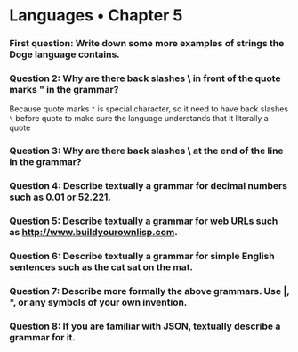 # Languages • Chapter 5

### First question: Write down some more examples of strings the Doge language contains.

### Question 2: Why are there back slashes \ in front of the quote marks " in the grammar?

Because quote marks `"` is special character, so it need to have back slashes `\` before quote to make sure the language understands that it literally a quote

### Question 3: Why are there back slashes \ at the end of the line in the grammar?

### Question 4: Describe textually a grammar for decimal numbers such as 0.01 or 52.221.

### Question 5: Describe textually a grammar for web URLs such as http://www.buildyourownlisp.com.

### Question 6: Describe textually a grammar for simple English sentences such as the cat sat on the mat.

### Question 7: Describe more formally the above grammars. Use |, *, or any symbols of your own invention.

### Question 8: If you are familiar with JSON, textually describe a grammar for it.

